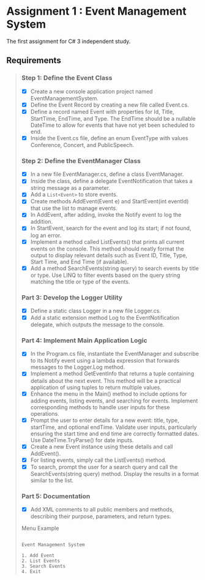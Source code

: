 # Assignment 1 : Event Management System

The first assignment for C# 3 independent study.

## Requirements

>### Step 1: Define the Event Class
>
> - [x] Create a new console application project named EventManagementSystem.
> - [x] Define the Event Record by creating a new file called Event.cs.
> - [x] Define a record named Event with properties for Id, Title, StartTime, EndTime, and Type. The EndTime should be a nullable DateTime to allow for events that have not yet been scheduled to end.
> - [x] Inside the Event.cs file, define an enum EventType with values Conference, Concert, and PublicSpeech.
>
> ### Step 2: Define the EventManager Class
>
> - [x] In a new file EventManager.cs, define a class EventManager.
> - [x] Inside the class, define a delegate EventNotification that takes a string message as a parameter.
> - [x] Add a `List<Event>` to store events.
> - [x] Create methods AddEvent(Event e) and StartEvent(int eventId) that use the list to manage events.
> - [x] In AddEvent, after adding, invoke the Notify event to log the addition.
> - [x] In StartEvent, search for the event and log its start; if not found, log an error.
> - [x] Implement a method called ListEvents() that prints all current events on the console. This method should neatly format the output to display relevant details such as Event ID, Title, Type, Start Time, and End Time (if available).
> - [x] Add a method SearchEvents(string query) to search events by title or type. Use LINQ to filter events based on the query string matching the title or type of the events.
>
> ### Part 3: Develop the Logger Utility
>
> - [x] Define a static class Logger in a new file Logger.cs.
> - [x] Add a static extension method Log to the EventNotification delegate, which outputs the message to the console.
>
> ### Part 4: Implement Main Application Logic
>
> - [x] In the Program.cs file, instantiate the EventManager and subscribe to its Notify event using a lambda expression that forwards messages to the Logger.Log method.
> - [x] Implement a method GetEventInfo that returns a tuple containing details about the next event. This method will be a practical application of using tuples to return multiple values.
> - [x] Enhance the menu in the Main() method to include options for adding events, listing events, and searching for events. Implement corresponding methods to handle user inputs for these operations.
> - [x] Prompt the user to enter details for a new event: title, type, startTime, and optional endTime. Validate user inputs, particularly ensuring the start time and end time are correctly formatted dates. Use DateTime.TryParse() for date inputs.
> - [x] Create a new Event instance using these details and call AddEvent().
> - [x] For listing events, simply call the ListEvents() method.
> - [x] To search, prompt the user for a search query and call the SearchEvents(string query) method. Display the results in a format similar to the list.
>
> ### Part 5: Documentation
>
> - [x] Add XML comments to all public members and methods, describing their purpose, parameters, and return types.
>
> Menu Example
>
> ``` text
>
> Event Management System 
> 
> 1. Add Event
> 2. List Events
> 3. Search Events
> 4. Exit
>
> ```
